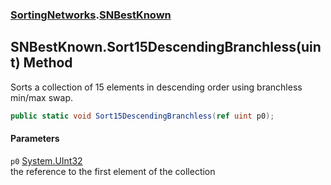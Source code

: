 ### [SortingNetworks](./SortingNetworks.md 'SortingNetworks').[SNBestKnown](./SortingNetworks-SNBestKnown.md 'SortingNetworks.SNBestKnown')
## SNBestKnown.Sort15DescendingBranchless(uint) Method
Sorts a collection of 15 elements in descending order using branchless min/max swap.  
```csharp
public static void Sort15DescendingBranchless(ref uint p0);
```
#### Parameters
<a name='SortingNetworks-SNBestKnown-Sort15DescendingBranchless(uint)-p0'></a>
`p0` [System.UInt32](https://docs.microsoft.com/en-us/dotnet/api/System.UInt32 'System.UInt32')  
the reference to the first element of the collection  
  
